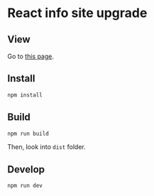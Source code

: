 # React info site upgrade

## View

Go to [this page](https://coreskill.github.io/scrimba-react-project-react-info-site-upgrade/).

## Install

```sh
npm install
```

## Build

```sh
npm run build
```

Then, look into `dist` folder.

## Develop

```sh
npm run dev
```
